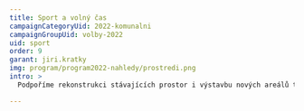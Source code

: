 ```yaml
---
title: Sport a volný čas
campaignCategoryUid: 2022-komunalni
campaignGroupUid: volby-2022
uid: sport
order: 9
garant: jiri.kratky
img: program/program2022-nahledy/prostredi.png
intro: >
  Podpoříme rekonstrukci stávajících prostor i výstavbu nových areálů tak, aby Praha 5 byla ideálním místem pro sportování všeho druhu v kterékoli roční období. Kromě toho se zaměříme také na maximální využití stávajících prostor a jejich průběžné opravy. Zajistíme, aby financování probíhalo transparentně skrz programové dotace a vouchery. Zaměříme se zejména na podporu sportu dětí a seniorů. Zajistíme, aby míst pro aktivní sportování neubývalo kvůli developerské výstavbě. Zaměříme se i na další propojování cyklostezek a cyklotras.

---
```

